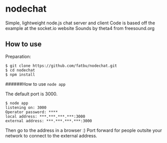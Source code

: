 # nodechat
Simple, lightweight node.js chat server and client
Code is based off the example at the socket.io website
Sounds by theta4 from freesound.org

## How to use
Preparation:
```
$ git clone https://github.com/fatbu/nodechat.git
$ cd nodechat
$ npm install
```

######How to use
`node app`

The default port is 3000.

```
$ node app
listening on: 3000
Operator password: ****
local address: ***.***.***.***:3000
external address: ***.***.***.***:3000
```

Then go to the address in a browser :)
Port forward for people outsite your network to connect to the external address.